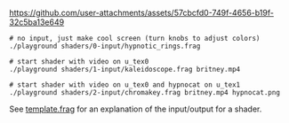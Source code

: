https://github.com/user-attachments/assets/57cbcfd0-749f-4656-b19f-32c5ba13e649


```
# no input, just make cool screen (turn knobs to adjust colors)
./playground shaders/0-input/hypnotic_rings.frag

# start shader with video on u_tex0
./playground shaders/1-input/kaleidoscope.frag britney.mp4

# start shader with video on u_tex0 and hypnocat on u_tex1
./playground shaders/2-input/chromakey.frag britney.mp4 hypnocat.png
```

See [template.frag](shaders/template.frag) for an explanation of the input/output for a shader.